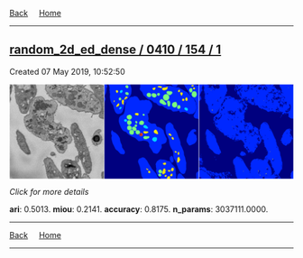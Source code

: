 
[Back](..)&nbsp;&nbsp;&nbsp;&nbsp;&nbsp;[Home](https://leapmanlab.github.io/snapshots)

---

<div class="summary"><a href="1"><h2>random_2d_ed_dense / 0410 / 154 / 1</h2></a><p>Created 07 May 2019, 10:52:50
</p><a href="1"><img src="1/media/summary.png" align="center"></a><p>
<i>Click for more details</i>
</p></div>

**ari**: 0.5013. **miou**: 0.2141. **accuracy**: 0.8175. **n_params**: 3037111.0000. 

---

[Back](..)&nbsp;&nbsp;&nbsp;&nbsp;&nbsp;[Home](https://leapmanlab.github.io/snapshots)

---